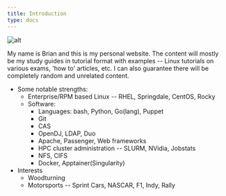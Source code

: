 ```yaml
---
title: Introduction
type: docs
---
```


![alt](./intro.gif)

My name is Brian and this is my personal website. The content will mostly be my study guides in tutorial format with examples -- Linux tutorials on various exams, 'how to' articles, etc. I can also guarantee there will be completely random and unrelated content.

* Some notable strengths:
  * Enterprise/RPM based Linux -- RHEL, Springdale, CentOS, Rocky
  * Software:
    * Languages: bash, Python, Go(lang), Puppet
    * Git
    * CAS
    * OpenDJ, LDAP, Duo
    * Apache, Passenger, Web frameworks
    * HPC cluster administration -- SLURM, NVidia, Jobstats
    * NFS, CIFS
    * Docker, Apptainer(Singularity)
* Interests
  * Woodturning
  * Motorsports -- Sprint Cars, NASCAR, F1, Indy, Rally
